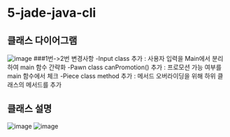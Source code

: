 # 5-jade-java-cli

## 클래스 다이어그램
![image](https://github.com/100-hours-a-week/5-jade-java-cli/assets/112841705/dcdb1ce4-a3a2-4809-a833-2a932c9e5103)
###1번->2번 변경사항
-Input class 추가 : 사용자 입력을 Main에서 분리하여 main 함수 간략화
-Pawn class canPromotion() 추가 : 프로모션 가능 여부를 main 함수에서 체크
-Piece class method 추가 : 메서드 오버라이딩을 위해 하위 클래스의 메서드를 추가

## 클래스 설명
![image](https://github.com/100-hours-a-week/5-jade-java-cli/assets/112841705/7a1b4274-6ccc-437d-af12-6353b59cb45a)
![image](https://github.com/100-hours-a-week/5-jade-java-cli/assets/112841705/91144988-9000-4ffa-9f67-2f0375a50c2f)
